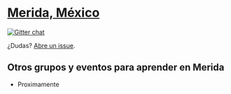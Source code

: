 [Merida, México](http://nodeschool.io/merida/)
======

[![Gitter chat](https://badges.gitter.im/nodeschool/merida.png)](https://gitter.im/nodeschool/merida)

¿Dudas? [Abre un issue](https://github.com/nodeschool/merida/issues).

## Otros grupos y eventos para aprender en Merida

- Proximamente